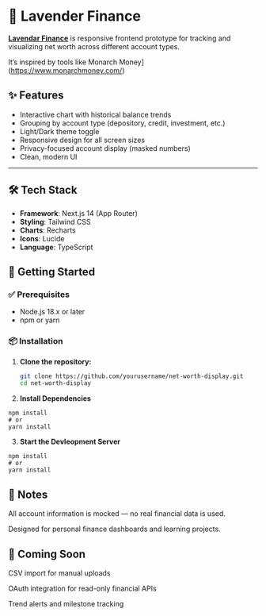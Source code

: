 # 💼 Lavender Finance

**[Lavendar Finance](https://lavender-finance.vercel.app/)** is responsive frontend prototype for tracking and visualizing net worth across different account types. 

It’s inspired by tools like Monarch Money](https://www.monarchmoney.com/)


## ✨ Features

- Interactive chart with historical balance trends  
- Grouping by account type (depository, credit, investment, etc.)  
- Light/Dark theme toggle  
- Responsive design for all screen sizes  
- Privacy-focused account display (masked numbers)  
- Clean, modern UI  

---

## 🛠 Tech Stack

- **Framework**: Next.js 14 (App Router)  
- **Styling**: Tailwind CSS  
- **Charts**: Recharts  
- **Icons**: Lucide  
- **Language**: TypeScript  



## 🚀 Getting Started

### ✅ Prerequisites

- Node.js 18.x or later  
- npm or yarn  



### 📦 Installation

1. **Clone the repository:**

   ```bash
   git clone https://github.com/yourusername/net-worth-display.git
   cd net-worth-display

2. **Install Dependencies**

```
npm install
# or
yarn install
```

3. **Start the Devleopment Server**

```
npm install
# or
yarn install
```



## 📌 Notes
All account information is mocked — no real financial data is used.

Designed for personal finance dashboards and learning projects.


## 🧪 Coming Soon
CSV import for manual uploads

OAuth integration for read-only financial APIs

Trend alerts and milestone tracking
